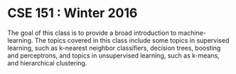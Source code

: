 # CSE 151 : Winter 2016

The goal of this class is to provide a broad introduction to machine-learning. The topics covered in this class include some topics in supervised learning, such as k-nearest neighbor classifiers, decision trees, boosting and perceptrons, and topics in unsupervised learning, such as k-means, and hierarchical clustering.